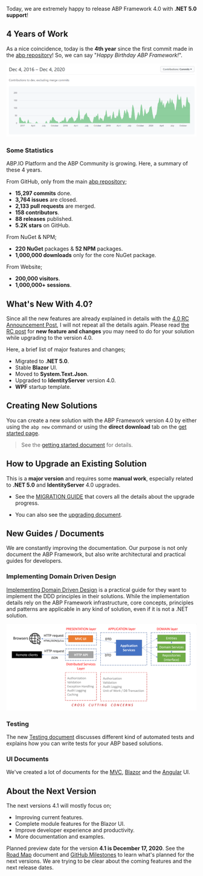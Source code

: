 
Today, we are extremely happy to release ABP Framework 4.0 with **.NET 5.0 support**!

## 4 Years of Work

As a nice coincidence, today is the **4th year** since the first commit made in the [abp repository](https://github.com/abpframework/abp)! So, we can say "*Happy Birthday ABP Framework!*".

![abp-contribution-graph-4-years.png](461ed871392027d60be739f93edde364.png)

### Some Statistics

ABP.IO Platform and the ABP Community is growing. Here, a summary of these 4 years.

From GitHub, only from the main [abp repository](https://github.com/abpframework/abp);

* **15,297 commits** done.
* **3,764 issues** are closed.
* **2,133 pull requests** are merged.
* **158 contributors**.
* **88 releases** published.
* **5.2K stars** on GitHub.

From NuGet & NPM;

* **220 NuGet** packages & **52 NPM** packages.
* **1,000,000 downloads** only for the core NuGet package.

From Website;

* **200,000 visitors**.
* **1,000,000+ sessions**.

## What's New With 4.0?

Since all the new features are already explained in details with the [4.0 RC Announcement Post](https://blog.abp.io/abp/ABP.IO-Platform-v4.0-RC-Has-Been-Released-based-on-.NET-5.0), I will not repeat all the details again. Please read [the RC post](https://blog.abp.io/abp/ABP.IO-Platform-v4.0-RC-Has-Been-Released-based-on-.NET-5.0) for **new feature and changes** you may need to do for your solution while upgrading to the version 4.0.

Here, a brief list of major features and changes;

* Migrated to **.NET 5.0**.
* Stable **Blazor** UI.
* Moved to **System.Text.Json**.
* Upgraded to **IdentityServer** version 4.0.
* **WPF** startup template.

## Creating New Solutions

You can create a new solution with the ABP Framework version 4.0 by either using the `abp new` command or using the **direct download** tab on the [get started page](https://abp.io/get-started).

> See the [getting started document](https://docs.abp.io/en/abp/latest/Getting-Started) for details.

## How to Upgrade an Existing Solution

This is a **major version** and requires some **manual work**, especially related to **.NET 5.0** and **IdentityServer** 4.0 upgrades.

* See the [MIGRATION GUIDE](https://docs.abp.io/en/abp/latest/Migration-Guides/Abp-4_0) that covers all the details about the upgrade progress.

* You can also see the [upgrading document](https://docs.abp.io/en/abp/latest/Upgrading).

## New Guides / Documents

We are constantly improving the documentation. Our purpose is not only document the ABP Framework, but also write architectural and practical guides for developers.

### Implementing Domain Driven Design

[Implementing Domain Driven Design](https://docs.abp.io/en/abp/latest/Domain-Driven-Design-Implementation-Guide) is a practical guide for they want to implement the DDD principles in their solutions. While the implementation details rely on the ABP Framework infrastructure, core concepts, principles and patterns are applicable in any kind of solution, even if it is not a .NET solution.

![ddd-implementation-guide-sample.png](7585eb53490fa17c62c939f93ede61d6.png)

### Testing

The new [Testing document](https://docs.abp.io/en/abp/latest/Testing) discusses different kind of automated tests and explains how you can write tests for your ABP based solutions.

### UI Documents

We've created a lot of documents for the [MVC](https://docs.abp.io/en/abp/latest/UI/AspNetCore/Overall), [Blazor](https://docs.abp.io/en/abp/latest/UI/Blazor/Overall) and the [Angular](https://docs.abp.io/en/abp/latest/UI/Angular/Quick-Start) UI.

## About the Next Version

The next versions 4.1 will mostly focus on;

* Improving current features.
* Complete module features for the Blazor UI.
* Improve developer experience and productivity.
* More documentation and examples.

Planned preview date for the version **4.1 is December 17, 2020**. See the [Road Map](https://docs.abp.io/en/abp/latest/Road-Map) document and [GitHub Milestones](https://github.com/abpframework/abp/milestones) to learn what's planned for the next versions. We are trying to be clear about the coming features and the next release dates.
